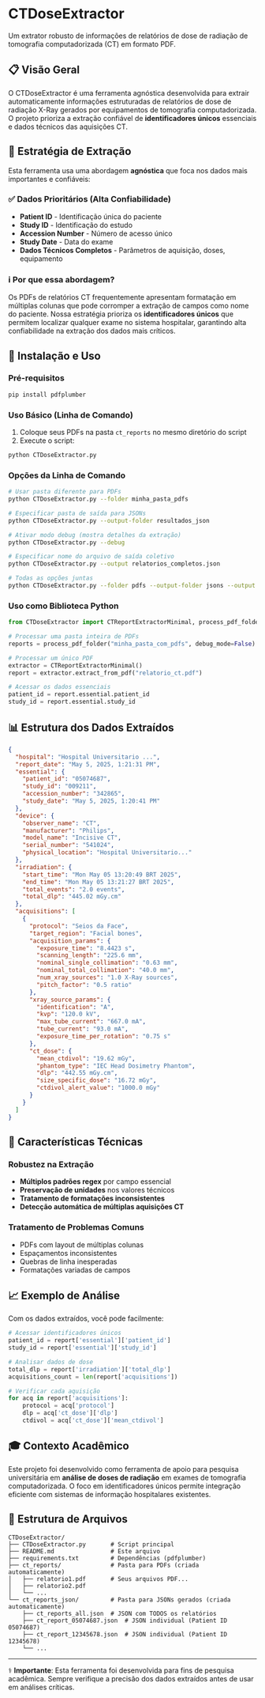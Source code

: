 # CTDoseExtractor

Um extrator robusto de informações de relatórios de dose de radiação de tomografia computadorizada (CT) em formato PDF.

## 📋 Visão Geral

O CTDoseExtractor é uma ferramenta agnóstica desenvolvida para extrair automaticamente informações estruturadas de relatórios de dose de radiação X-Ray gerados por equipamentos de tomografia computadorizada. O projeto prioriza a extração confiável de **identificadores únicos** essenciais e dados técnicos das aquisições CT.

## 🎯 Estratégia de Extração

Esta ferramenta usa uma abordagem **agnóstica** que foca nos dados mais importantes e confiáveis:

### ✅ Dados Prioritários (Alta Confiabilidade)
- **Patient ID** - Identificação única do paciente
- **Study ID** - Identificação do estudo
- **Accession Number** - Número de acesso único
- **Study Date** - Data do exame
- **Dados Técnicos Completos** - Parâmetros de aquisição, doses, equipamento

### ℹ️ Por que essa abordagem?
Os PDFs de relatórios CT frequentemente apresentam formatação em múltiplas colunas que pode corromper a extração de campos como nome do paciente. Nossa estratégia prioriza os **identificadores únicos** que permitem localizar qualquer exame no sistema hospitalar, garantindo alta confiabilidade na extração dos dados mais críticos.

## 🚀 Instalação e Uso

### Pré-requisitos
```bash
pip install pdfplumber
```

### Uso Básico (Linha de Comando)

1. Coloque seus PDFs na pasta `ct_reports` no mesmo diretório do script
2. Execute o script:

```bash
python CTDoseExtractor.py
```

### Opções da Linha de Comando

```bash
# Usar pasta diferente para PDFs
python CTDoseExtractor.py --folder minha_pasta_pdfs

# Especificar pasta de saída para JSONs
python CTDoseExtractor.py --output-folder resultados_json

# Ativar modo debug (mostra detalhes da extração)
python CTDoseExtractor.py --debug

# Especificar nome do arquivo de saída coletivo
python CTDoseExtractor.py --output relatorios_completos.json

# Todas as opções juntas
python CTDoseExtractor.py --folder pdfs --output-folder jsons --output todos.json --debug
```

### Uso como Biblioteca Python

```python
from CTDoseExtractor import CTReportExtractorMinimal, process_pdf_folder, save_to_json

# Processar uma pasta inteira de PDFs
reports = process_pdf_folder("minha_pasta_com_pdfs", debug_mode=False)

# Processar um único PDF
extractor = CTReportExtractorMinimal()
report = extractor.extract_from_pdf("relatorio_ct.pdf")

# Acessar os dados essenciais
patient_id = report.essential.patient_id
study_id = report.essential.study_id
```

## 📊 Estrutura dos Dados Extraídos

```json
{
  "hospital": "Hospital Universitario ...",
  "report_date": "May 5, 2025, 1:21:31 PM",
  "essential": {
    "patient_id": "05074687",
    "study_id": "009211", 
    "accession_number": "342865",
    "study_date": "May 5, 2025, 1:20:41 PM"
  },
  "device": {
    "observer_name": "CT",
    "manufacturer": "Philips",
    "model_name": "Incisive CT",
    "serial_number": "541024",
    "physical_location": "Hospital Universitario..."
  },
  "irradiation": {
    "start_time": "Mon May 05 13:20:49 BRT 2025",
    "end_time": "Mon May 05 13:21:27 BRT 2025",
    "total_events": "2.0 events",
    "total_dlp": "445.02 mGy.cm"
  },
  "acquisitions": [
    {
      "protocol": "Seios da Face",
      "target_region": "Facial bones",
      "acquisition_params": {
        "exposure_time": "8.4423 s",
        "scanning_length": "225.6 mm",
        "nominal_single_collimation": "0.63 mm",
        "nominal_total_collimation": "40.0 mm",
        "num_xray_sources": "1.0 X-Ray sources",
        "pitch_factor": "0.5 ratio"
      },
      "xray_source_params": {
        "identification": "A",
        "kvp": "120.0 kV",
        "max_tube_current": "667.0 mA",
        "tube_current": "93.0 mA",
        "exposure_time_per_rotation": "0.75 s"
      },
      "ct_dose": {
        "mean_ctdivol": "19.62 mGy",
        "phantom_type": "IEC Head Dosimetry Phantom",
        "dlp": "442.55 mGy.cm",
        "size_specific_dose": "16.72 mGy",
        "ctdivol_alert_value": "1000.0 mGy"
      }
    }
  ]
}
```

## 🔧 Características Técnicas

### Robustez na Extração
- **Múltiplos padrões regex** por campo essencial
- **Preservação de unidades** nos valores técnicos  
- **Tratamento de formatações inconsistentes**
- **Detecção automática de múltiplas aquisições CT**

### Tratamento de Problemas Comuns
- PDFs com layout de múltiplas colunas
- Espaçamentos inconsistentes  
- Quebras de linha inesperadas
- Formatações variadas de campos

## 📈 Exemplo de Análise

Com os dados extraídos, você pode facilmente:

```python
# Acessar identificadores únicos
patient_id = report['essential']['patient_id']
study_id = report['essential']['study_id']

# Analisar dados de dose
total_dlp = report['irradiation']['total_dlp']
acquisitions_count = len(report['acquisitions'])

# Verificar cada aquisição
for acq in report['acquisitions']:
    protocol = acq['protocol']
    dlp = acq['ct_dose']['dlp']  
    ctdivol = acq['ct_dose']['mean_ctdivol']
```

## 🎓 Contexto Acadêmico

Este projeto foi desenvolvido como ferramenta de apoio para pesquisa universitária em **análise de doses de radiação** em exames de tomografia computadorizada. O foco em identificadores únicos permite integração eficiente com sistemas de informação hospitalares existentes.

## 📂 Estrutura de Arquivos

```
CTDoseExtractor/
├── CTDoseExtractor.py       # Script principal
├── README.md                # Este arquivo
├── requirements.txt         # Dependências (pdfplumber)
├── ct_reports/              # Pasta para PDFs (criada automaticamente)
│   ├── relatorio1.pdf       # Seus arquivos PDF...
│   ├── relatorio2.pdf
│   └── ...
└── ct_reports_json/         # Pasta para JSONs gerados (criada automaticamente)
    ├── ct_reports_all.json  # JSON com TODOS os relatórios
    ├── ct_report_05074687.json  # JSON individual (Patient ID 05074687)
    ├── ct_report_12345678.json  # JSON individual (Patient ID 12345678)
    └── ...
```

---

⚕️ **Importante**: Esta ferramenta foi desenvolvida para fins de pesquisa acadêmica. Sempre verifique a precisão dos dados extraídos antes de usar em análises críticas.